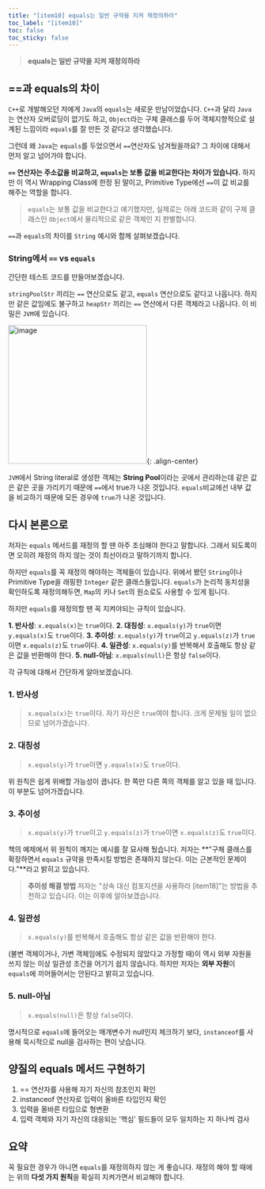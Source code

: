 ```yaml
---
title: "[item10] equals는 일반 규약을 지켜 재정의하라"
toc_label: "[item10]"
toc: false
toc_sticky: false
---
```


> **equals는 일반 규약을 지켜 재정의하라**

## ==과 equals의 차이
`C++`로 개발해오던 저에게 `Java`의 `equals`는 새로운 만남이었습니다. `C++`과 달리 `Java`는 연산자 오버로딩이 없기도 하고, `Object`라는 구체 클래스를 두어 객체지향적으로 설계된 느낌이라 `equals`를 잘 만든 것 같다고 생각했습니다.

그런데 왜 `Java`는 `equals`를 두었으면서 `==`연산자도 남겨뒀을까요? 그 차이에 대해서 먼저 알고 넘어가야 합니다.

**`==` 연산자는 주소값을 비교하고, `equals`는 보통 값을 비교한다는 차이가 있습니다.** 하지만 이 역시 Wrapping Class에 한정 된 말이고, Primitive Type에선 `==`이 값 비교를 해주는 역할을 합니다.

> `equals`는 보통 값을 비교한다고 얘기했지만, 실제로는 아래 코드와 같이 구체 클래스인 `Object`에서 물리적으로 같은 객체인 지 판별합니다. <script src="https://gist.github.com/gusah009/c6a1031ccdd96f167620e93b26f27059.js"></script>

`==`과 `equals`의 차이를 `String` 예시와 함께 살펴보겠습니다.

### String에서 `==` vs `equals`
간단한 테스트 코드를 만들어보겠습니다.

<script src="https://gist.github.com/gusah009/29cdafd617e321743bdfeeda447a236f.js"></script>

`stringPoolStr` 끼리는 `==` 연산으로도 같고, `equals` 연산으로도 같다고 나옵니다. 하지만 같은 값임에도 불구하고 `heapStr` 끼리는 `==` 연산에서 다른 객체라고 나옵니다. 이 비밀은 `JVM`에 있습니다.

<img width="280" alt="image" src="https://user-images.githubusercontent.com/26597702/176841050-9f314424-2e1b-4e0d-99f3-ee433aa1a4f7.png">{: .align-center}

`JVM`에서 String literal로 생성한 객체는 **String Pool**이라는 곳에서 관리하는데 같은 값은 같은 곳을 가리키기 때문에 `==`에서 true가 나온 것입니다. `equals`비교에선 내부 값을 비교하기 때문에 모든 경우에 `true`가 나온 것입니다.

## 다시 본론으로
저자는 `equals` 메서드를 재정의 할 땐 아주 조심해야 한다고 말합니다. 그래서 되도록이면 오히려 재정의 하지 않는 것이 최선이라고 말하기까지 합니다.

하지만 `equals`를 꼭 재정의 해야하는 객체들이 있습니다. 위에서 봤던 `String`이나 Primitive Type을 래핑한 `Integer` 같은 클래스들입니다. `equals`가 논리적 동치성을 확인하도록 재정의해두면, `Map`의 키나 `Set`의 원소로도 사용할 수 있게 됩니다.

하지만 `equals`를 재정의할 땐 꼭 지켜야되는 규칙이 있습니다.

**1. 반사성**: `x.equals(x)`는 `true`이다.
**2. 대칭성**: `x.equals(y)`가 `true`이면 `y.equals(x)`도 `true`이다.
**3. 추이성**: `x.equals(y)`가 `true`이고  `y.equals(z)`가 `true`이면 `x.equals(z)`도 `true`이다.
**4. 일관성**: `x.equals(y)`를 반복해서 호출해도 항상 같은 값을 반환해야 한다.
**5. null-아님**: `x.equals(null)`은 항상 `false`이다.

각 규칙에 대해서 간단하게 알아보겠습니다.

### 1. 반사성
> `x.equals(x)`는 `true`이다.
자기 자신은 `true`여야 합니다. 크게 문제될 일이 없으므로 넘어가겠습니다.

### 2. 대칭성
> `x.equals(y)`가 `true`이면 `y.equals(x)`도 `true`이다.

위 원칙은 쉽게 위배할 가능성이 큽니다. 한 쪽만 다른 쪽의 객체를 알고 있을 때 입니다. 이 부분도 넘어가겠습니다.

### 3. 추이성
> `x.equals(y)`가 `true`이고  `y.equals(z)`가 `true`이면 `x.equals(z)`도 `true`이다.

책의 예제에서 위 원칙이 깨지는 예시를 잘 묘사해 뒀습니다. 저자는 **"구체 클래스를 확장하면서 `equals` 규약을 만족시킬 방법은 존재하지 않는다. 이는 근본적인 문제이다."**라고 밝히고 있습니다.

> **추이성 해결 방법**
> 저자는 "상속 대신 컴포지션을 사용하라 [item18]"는 방법을 추천하고 있습니다. 이는 이후에 알아보겠습니다.

### 4. 일관성
> `x.equals(y)`를 반복해서 호출해도 항상 같은 값을 반환해야 한다.

(불변 객체이거나, 가변 객체임에도 수정되지 않았다고 가정할 때)이 역시 외부 자원을 쓰지 않는 이상 일관성 조건을 어기기 쉽지 않습니다. 하지만 저자는 **외부 자원**이 `equals`에 끼어들어서는 안된다고 밝히고 있습니다.

### 5. null-아님
> `x.equals(null)`은 항상 `false`이다.

명시적으로 `equals`에 들어오는 매개변수가 null인지 체크하기 보다, `instanceof`를 사용해 묵시적으로 null을 검사하는 편이 낫습니다.

## 양질의 equals 메서드 구현하기
1. == 연산자를 사용해 자기 자신의 참조인지 확인
2. instanceof 연산자로 입력이 올바른 타입인지 확인
3. 입력을 올바른 타입으로 형변환
4. 입력 객체와 자기 자신의 대응되는 '핵심' 필드들이 모두 일치하는 지 하나씩 검사

<script src="https://gist.github.com/gusah009/6b08ab3c85f4b435e7d81bd64a171df5.js"></script>

##  요약
꼭 필요한 경우가 아니면 `equals`를 재정의하지 않는 게 좋습니다. 재정의 해야 할 때에는 위의 **다섯 가지 원칙**을 확실히 지켜가면서 비교해야 합니다.